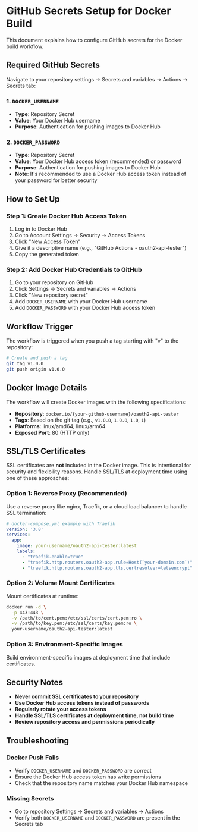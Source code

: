 # GitHub Secrets Setup for Docker Build

This document explains how to configure GitHub secrets for the Docker build workflow.

## Required GitHub Secrets

Navigate to your repository settings → Secrets and variables → Actions → Secrets tab:

### 1. `DOCKER_USERNAME`
- **Type**: Repository Secret
- **Value**: Your Docker Hub username
- **Purpose**: Authentication for pushing images to Docker Hub

### 2. `DOCKER_PASSWORD`
- **Type**: Repository Secret  
- **Value**: Your Docker Hub access token (recommended) or password
- **Purpose**: Authentication for pushing images to Docker Hub
- **Note**: It's recommended to use a Docker Hub access token instead of your password for better security

## How to Set Up

### Step 1: Create Docker Hub Access Token
1. Log in to Docker Hub
2. Go to Account Settings → Security → Access Tokens
3. Click "New Access Token"
4. Give it a descriptive name (e.g., "GitHub Actions - oauth2-api-tester")
5. Copy the generated token

### Step 2: Add Docker Hub Credentials to GitHub
1. Go to your repository on GitHub
2. Click Settings → Secrets and variables → Actions
3. Click "New repository secret"
4. Add `DOCKER_USERNAME` with your Docker Hub username
5. Add `DOCKER_PASSWORD` with your Docker Hub access token

## Workflow Trigger

The workflow is triggered when you push a tag starting with "v" to the repository:

```bash
# Create and push a tag
git tag v1.0.0
git push origin v1.0.0
```

## Docker Image Details

The workflow will create Docker images with the following specifications:
- **Repository**: `docker.io/{your-github-username}/oauth2-api-tester`
- **Tags**: Based on the git tag (e.g., `v1.0.0`, `1.0.0`, `1.0`, `1`)
- **Platforms**: linux/amd64, linux/arm64
- **Exposed Port**: 80 (HTTP only)

## SSL/TLS Certificates

SSL certificates are **not** included in the Docker image. This is intentional for security and flexibility reasons. Handle SSL/TLS at deployment time using one of these approaches:

### Option 1: Reverse Proxy (Recommended)
Use a reverse proxy like nginx, Traefik, or a cloud load balancer to handle SSL termination:

```yaml
# docker-compose.yml example with Traefik
version: '3.8'
services:
  app:
    image: your-username/oauth2-api-tester:latest
    labels:
      - "traefik.enable=true"
      - "traefik.http.routers.oauth2-app.rule=Host(`your-domain.com`)"
      - "traefik.http.routers.oauth2-app.tls.certresolver=letsencrypt"
```

### Option 2: Volume Mount Certificates
Mount certificates at runtime:

```bash
docker run -d \
  -p 443:443 \
  -v /path/to/cert.pem:/etc/ssl/certs/cert.pem:ro \
  -v /path/to/key.pem:/etc/ssl/certs/key.pem:ro \
  your-username/oauth2-api-tester:latest
```

### Option 3: Environment-Specific Images
Build environment-specific images at deployment time that include certificates.

## Security Notes

- **Never commit SSL certificates to your repository**
- **Use Docker Hub access tokens instead of passwords**
- **Regularly rotate your access tokens**
- **Handle SSL/TLS certificates at deployment time, not build time**
- **Review repository access and permissions periodically**

## Troubleshooting

### Docker Push Fails
- Verify `DOCKER_USERNAME` and `DOCKER_PASSWORD` are correct
- Ensure the Docker Hub access token has write permissions
- Check that the repository name matches your Docker Hub namespace

### Missing Secrets
- Go to repository Settings → Secrets and variables → Actions
- Verify both `DOCKER_USERNAME` and `DOCKER_PASSWORD` are present in the Secrets tab
